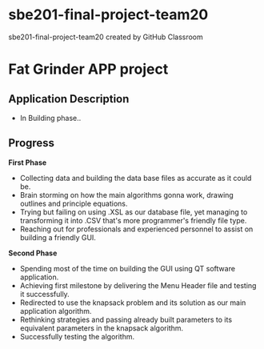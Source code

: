 # sbe201-final-project-team20
sbe201-final-project-team20 created by GitHub Classroom
# Fat Grinder APP project


## **Application Description**

- In Building phase..

## **Progress**


**First Phase**
- Collecting data and building the data base files as accurate as it could be.
- Brain storming on how the main algorithms gonna work, drawing outlines and principle equations.
- Trying but failing on using .XSL as our database file, yet managing to transforming it into .CSV that's more programmer's friendly file type.
- Reaching out for professionals and experienced personnel to assist on building a friendly GUI.


**Second Phase**
- Spending most of the time on building the GUI using QT software application.
- Achieving first milestone by delivering the Menu Header file and testing it successfully.
- Redirected to use the knapsack problem and its solution as our main application algorithm.
- Rethinking strategies and passing already built parameters to its equivalent parameters in the knapsack algorithm.
- Successfully testing the algorithm.

